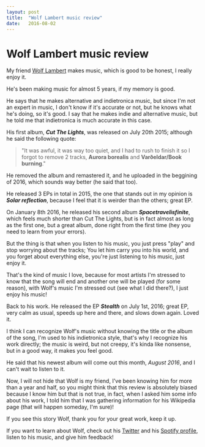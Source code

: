```yaml
---
layout: post
title:  "Wolf Lambert music review"
date:   2016-08-02
---
```


# Wolf Lambert music review

My friend [Wolf Lambert](http://wolflambert.space) makes music, which is good to be honest, I really enjoy it.

He's been making music for almost 5 years, if my memory is good.

He says that he makes alternative and indietronica music, but since I'm not an expert in music, I don't know if it's accurate or not, but he knows what he's doing, so it's good. I say that he makes indie and alternative music, but he told me that indietronica is much accurate in this case.

His first album, ___Cut The Lights___, was released on July 20th 2015; although he said the following quote:

> "It was awful, it was way too quiet, and I had to rush to finish it so I forgot to remove 2 tracks, __Aurora borealis__ and __Varðeldar/Book burning__."

He removed the album and remastered it, and he uploaded in the beggining of 2016, which sounds way better (he said that too).

He released 3 EPs in total in 2015, the one that stands out in my opinion is ___Solar reflection___, because I feel that it is weirder than the others; great EP.

On January 8th 2016, he released his second album ___Spacetravelisfinite___, which feels much shorter than Cut The Lights, but is in fact almost as long as the first one, but a great album, done right from the first time (hey you need to learn from your errors).

But the thing is that when you listen to his music, you just press "play" and stop worrying about the tracks; You let him carry you into his world, and you forget about everything else, you're just listening to his music, just enjoy it.

That's the kind of music I love, because for most artists I'm stressed to know that the song will end and another one will be played (for some reason), with Wolf's music I'm stressed out (see what I did there?), I just enjoy his music!

Back to his work. He released the EP ___Stealth___ on July 1st, 2016; great EP, very calm as usual, speeds up here and there, and slows down again. Loved it.

I think I can recognize Wolf's music without knowing the title or the album of the song, I'm used to his indietronica style, that's why I recognize his work directly; the music is weird, but not creepy, it's kinda like nonsense, but in a good way, it makes you feel good.

He said that his newest album will come out this month, _August 2016_, and I can't wait to listen to it.

Now, I will not hide that Wolf is my friend, I've been knowing him for more than a year and half, so you might think that this review is absolutely biased because I know him but that is not true, in fact, when I asked him some info about his work, I told him that I was gathering information for his Wikipedia page (that will happen someday, I'm sure)!

If you see this story Wolf, thank you for your great work, keep it up.

If you want to learn about Wolf, check out his [Twitter](https://twitter.com/wolflambert) and his [Spotify profile](https://play.spotify.com/artist/4SEJBFjQLVEkHybTLmUZSp), listen to his music, and give him feedback!

